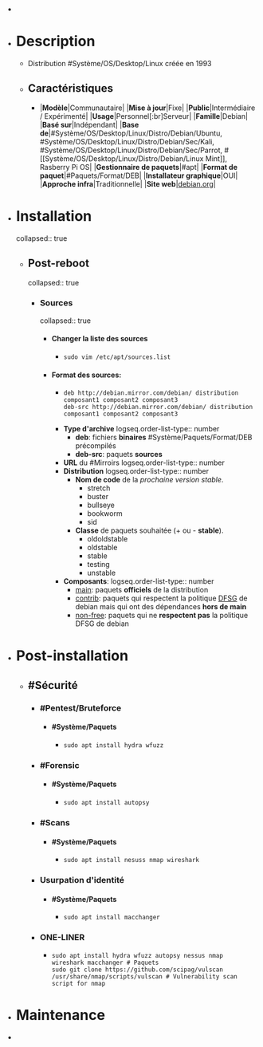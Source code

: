 -
- # Description
	- Distribution #Système/OS/Desktop/Linux créée en 1993
	- ## Caractéristiques
		- |**Modèle**|Communautaire|
		  |**Mise à jour**|Fixe|
		  |**Public**|Intermédiaire / Expérimenté|
		  |**Usage**|Personnel[:br]Serveur|
		  |**Famille**|Debian|
		  |**Basé sur**|Indépendant|
		  |**Base de**|#Système/OS/Desktop/Linux/Distro/Debian/Ubuntu, #Système/OS/Desktop/Linux/Distro/Debian/Sec/Kali, #Système/OS/Desktop/Linux/Distro/Debian/Sec/Parrot, #[[Système/OS/Desktop/Linux/Distro/Debian/Linux Mint]], Rasberry Pi OS|
		  |**Gestionnaire de paquets**|#apt|
		  |**Format de paquet**|#Paquets/Format/DEB|
		  |**Installateur graphique**|OUI|
		  |**Approche infra**|Traditionnelle|
		  |**Site web**|[debian.org](https://www.debian.org/)|
- # Installation
  collapsed:: true
	- ## Post-reboot
	  collapsed:: true
		- ### Sources
		  collapsed:: true
			- #### Changer la liste des sources
				- ```shell
				  sudo vim /etc/apt/sources.list
				  ```
			- #### Format des sources:
				- ```vim
				  deb http://debian.mirror.com/debian/ distribution composant1 composant2 composant3
				  deb-src http://debian.mirror.com/debian/ distribution composant1 composant2 composant3
				  ```
				- **Type d'archive**
				  logseq.order-list-type:: number
					- **deb**: fichiers **binaires** #Système/Paquets/Format/DEB précompilés
					- **deb-src**: paquets **sources**
				- **URL** du #Mirroirs
				  logseq.order-list-type:: number
				- **Distribution**
				  logseq.order-list-type:: number
					- **Nom de code** de la *prochaine version stable*.
						- stretch
						- buster
						- bullseye
						- bookworm
						- sid
					- **Classe** de paquets  souhaitée (+ ou - **stable**).
						- oldoldstable
						- oldstable
						- stable
						- testing
						- unstable
				- **Composants**:
				  logseq.order-list-type:: number
					- [main](https://www.debian.org/doc/debian-policy/ch-archive#s-main): paquets **officiels** de la distribution
					- [contrib](https://www.debian.org/doc/debian-policy/ch-archive#s-contrib): paquets qui respectent la politique [DFSG](https://www.debian.org/social_contract#guidelines) de debian mais qui ont des dépendances **hors de main**
					- [non-free](https://www.debian.org/doc/debian-policy/ch-archive#s-non-free): paquets qui ne **respectent pas** la politique DFSG de debian
- # Post-installation
	- ## #Sécurité
		- ### #Pentest/Bruteforce
			- #### #Système/Paquets
				- ```shell
				  sudo apt install hydra wfuzz
				  ```
		- ### #Forensic
			- #### #Système/Paquets
				- ```shell
				  sudo apt install autopsy
				  ```
		- ### #Scans
			- #### #Système/Paquets
				- ```shell
				  sudo apt install nesuss nmap wireshark
				  ```
		- ### Usurpation d'identité
			- #### #Système/Paquets
				- ```shell
				  sudo apt install macchanger
				  ```
		- ### ONE-LINER
			- ```shell
			  sudo apt install hydra wfuzz autopsy nessus nmap wireshark macchanger # Paquets
			  sudo git clone https://github.com/scipag/vulscan /usr/share/nmap/scripts/vulscan # Vulnerability scan script for nmap
			  ```
- # Maintenance
-